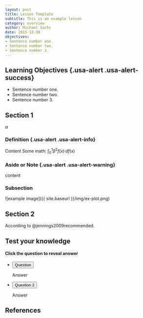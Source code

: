 ```yaml
---
layout: post
title: Lesson Template
subtitle: This is an example lesson
category: overview
author: Michael Sachs
date: 2015-12-30
objectives:
- Sentence number one.
- Sentence number two.
- Sentence number 3. 
---
```


## Learning Objectives {.usa-alert .usa-alert-success}
- Sentence number one.
- Sentence number two.
- Sentence number 3. 


## Section 1 

$\alpha$

### Definition {.usa-alert .usa-alert-info}
Content
Some math:  $\int_0^1 \beta^2 f(x) \, df(x)$



### Aside or Note {.usa-alert .usa-alert-warning}
 content


### Subsection

![example image]({{ site.baseurl }}/img/ex-plot.png)

## Section 2

According to @jennings2009recommended. 


## Test your knowledge

#### Click the question to reveal answer

<div class="usa-accordion-bordered">
<ul class="usa-unstyled-list">
<li>
<button class="usa-button-unstyled" aria-expanded="false" aria-controls="collapsible-0">
Question
</button>
<div id="collapsible-0" aria-hidden="true" class="usa-accordion-content">
<p>
Answer
</p>
</div>
</li>
<li>
<button class="usa-button-unstyled" aria-expanded="false" aria-controls="collapsible-1">
Question 2
</button>
<div id="collapsible-1" aria-hidden="true" class="usa-accordion-content">
<p>
Answer
</p>
</div>
</li>
</ul>
</div>


## References
